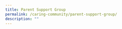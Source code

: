 ```yaml
---
title: Parent Support Group
permalink: /caring-community/parent-support-group/
description: ""
---
```

